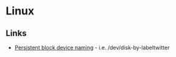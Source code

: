 # Linux

## Links
- [Persistent block device naming](https://wiki.archlinux.org/title/persistent_block_device_naming) - i.e. /dev/disk-by-labeltwitter

